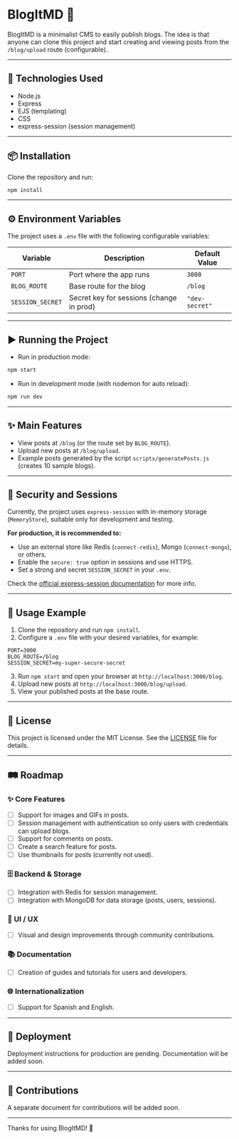 # BlogItMD 📝

BlogItMD is a minimalist CMS to easily publish blogs. The idea is that anyone can clone this project and start creating and viewing posts from the `/blog/upload` route (configurable).

---

## 🚀 Technologies Used

- Node.js
- Express
- EJS (templating)
- CSS
- express-session (session management)

---

## 📦 Installation

Clone the repository and run:

```bash
npm install
```

---

## ⚙️ Environment Variables

The project uses a `.env` file with the following configurable variables:

| Variable         | Description                              | Default Value  |
| ---------------- | ---------------------------------------- | -------------- |
| `PORT`           | Port where the app runs                  | `3000`         |
| `BLOG_ROUTE`     | Base route for the blog                  | `/blog`        |
| `SESSION_SECRET` | Secret key for sessions (change in prod) | `"dev-secret"` |

---

## ▶️ Running the Project

- Run in production mode:

```bash
npm start
```

- Run in development mode (with nodemon for auto reload):

```bash
npm run dev
```

---

## ✨ Main Features

- View posts at `/blog` (or the route set by `BLOG_ROUTE`).
- Upload new posts at `/blog/upload`.
- Example posts generated by the script `scripts/generatePosts.js` (creates 10 sample blogs).

---

## 🔐 Security and Sessions

Currently, the project uses `express-session` with in-memory storage (`MemoryStore`), suitable only for development and testing.

**For production, it is recommended to:**

- Use an external store like Redis (`connect-redis`), Mongo (`connect-mongo`), or others.
- Enable the `secure: true` option in sessions and use HTTPS.
- Set a strong and secret `SESSION_SECRET` in your `.env`.

Check the [official express-session documentation](https://github.com/expressjs/session) for more info.

---

## 📖 Usage Example

1. Clone the repository and run `npm install`.
2. Configure a `.env` file with your desired variables, for example:

```
PORT=3000
BLOG_ROUTE=/blog
SESSION_SECRET=my-super-secure-secret
```

3. Run `npm start` and open your browser at `http://localhost:3000/blog`.
4. Upload new posts at `http://localhost:3000/blog/upload`.
5. View your published posts at the base route.

---

## 📄 License

This project is licensed under the MIT License. See the [LICENSE](./LICENSE) file for details.

---

## 🛤️ Roadmap

### ✨ Core Features

- [ ] Support for images and GIFs in posts.
- [ ] Session management with authentication so only users with credentials can upload blogs.
- [ ] Support for comments on posts.
- [ ] Create a search feature for posts.
- [ ] Use thumbnails for posts (currently not used).

### 🗄️ Backend & Storage

- [ ] Integration with Redis for session management.
- [ ] Integration with MongoDB for data storage (posts, users, sessions).

### 🎨 UI / UX

- [ ] Visual and design improvements through community contributions.

### 📚 Documentation

- [ ] Creation of guides and tutorials for users and developers.

### 🌐 Internationalization

- [ ] Support for Spanish and English.

---

## 🚧 Deployment

Deployment instructions for production are pending. Documentation will be added soon.

---

## 🤝 Contributions

A separate document for contributions will be added soon.

---

Thanks for using BlogItMD! 🎉

